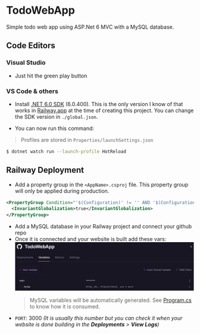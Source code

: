 # TodoWebApp

Simple todo web app using ASP.Net 6 MVC with a MySQL database.

## Code Editors

### Visual Studio

- Just hit the green play button

### VS Code & others

- Install [.NET 6.0 SDK](https://dotnet.microsoft.com/en-us/download/dotnet/6.0) (6.0.400). This is the only version I know of that works in [Railway.app](https://railway.app/) at the time of creating this project. You can change the SDK version in `./global.json`.

- You can now run this command:

> Profiles are stored in `Properties/launchSettings.json`

```sh
$ dotnet watch run --launch-profile HotReload
```

## Railway Deployment

- Add a property group in the `<AppName>.csproj` file. This property group will only be applied during production.

```xml
<PropertyGroup Condition="'$(Configuration)' != '' AND '$(Configuration)' != 'Debug'">
  <InvariantGlobalization>true</InvariantGlobalization>
</PropertyGroup>
```

- Add a MySQL database in your Railway project and connect your github repo
- Once it is connected and your website is built add these vars:\
  ![Railway vars](./samples/railway_vars.jpg)
  > MySQL variables will be automatically generated. See [Program.cs](https://github.com/nadjitan/TodoWebApp/blob/master/Program.cs#L18) to know how it is consumed.
- `PORT`: 3000 _(It is usually this number but you can check it when your website is done building in the **Deployments** > **View Logs**)_
